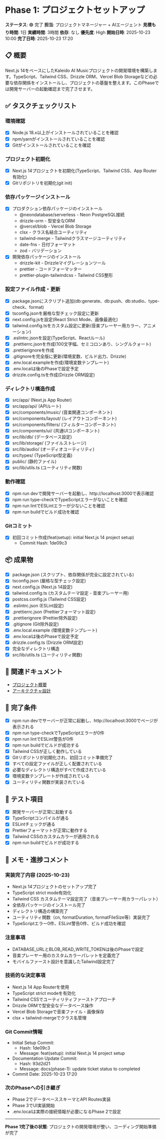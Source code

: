 # Phase 1: プロジェクトセットアップ

**ステータス**: 🟢 完了
**担当**: プロジェクトマネージャー + AIエージェント
**見積もり時間**: 1日
**実績時間**: 3時間
**依存**: なし
**優先度**: High
**開始日時**: 2025-10-23 10:00
**完了日時**: 2025-10-23 17:20

## 📋 概要

Next.js 14をベースにしたKaleido AI Musicプロジェクトの開発環境を構築します。TypeScript、Tailwind CSS、Drizzle ORM、Vercel Blob Storageなどの必要な依存関係をインストールし、プロジェクトの基盤を整えます。このPhaseでは開発サーバーの起動確認まで完了させます。

## ✅ タスクチェックリスト

### 環境確認
- [x] Node.js 18.x以上がインストールされていることを確認
- [x] npm/yarnがインストールされていることを確認
- [x] Gitがインストールされていることを確認

### プロジェクト初期化
- [x] Next.js 14プロジェクトを初期化(TypeScript、Tailwind CSS、App Router有効化)
- [x] Gitリポジトリを初期化(git init)

### 依存パッケージインストール
- [x] プロダクション依存パッケージのインストール
  - @neondatabase/serverless - Neon PostgreSQL接続
  - drizzle-orm - 型安全なORM
  - @vercel/blob - Vercel Blob Storage
  - clsx - クラス名結合ユーティリティ
  - tailwind-merge - Tailwindクラスマージユーティリティ
  - date-fns - 日付フォーマット
  - zod - バリデーション
- [x] 開発依存パッケージのインストール
  - drizzle-kit - Drizzleマイグレーションツール
  - prettier - コードフォーマッター
  - prettier-plugin-tailwindcss - Tailwind CSS整形

### 設定ファイル作成・更新
- [x] package.jsonにスクリプト追加(db:generate、db:push、db:studio、type-check、format)
- [x] tsconfig.jsonを厳格な型チェック設定に更新
- [x] next.config.jsを設定(React Strict Mode、画像最適化)
- [x] tailwind.config.tsをカスタム設定に更新(音楽プレーヤー用カラー、アニメーション)
- [x] .eslintrc.jsonを設定(TypeScript、Reactルール)
- [x] .prettierrc.jsonを作成(100文字幅、セミコロンあり、シングルクォート)
- [x] .prettierignoreを作成
- [x] .gitignoreを完全版に更新(環境変数、ビルド出力、Drizzle)
- [x] .env.local.exampleを作成(環境変数テンプレート)
- [x] .env.localは後のPhaseで設定予定
- [x] drizzle.config.tsを作成(Drizzle ORM設定)

### ディレクトリ構造作成
- [x] src/app/ (Next.js App Router)
- [x] src/app/api/ (APIルート)
- [x] src/components/music/ (音楽関連コンポーネント)
- [x] src/components/layout/ (レイアウトコンポーネント)
- [x] src/components/filters/ (フィルターコンポーネント)
- [x] src/components/ui/ (共通UIコンポーネント)
- [x] src/lib/db/ (データベース設定)
- [x] src/lib/storage/ (ファイルストレージ)
- [x] src/lib/audio/ (オーディオユーティリティ)
- [x] src/types/ (TypeScript型定義)
- [x] public/ (静的ファイル)
- [x] src/lib/utils.ts (ユーティリティ関数)

### 動作確認
- [x] npm run devで開発サーバーを起動し、http://localhost:3000で表示確認
- [x] npm run type-checkでTypeScriptエラーがないことを確認
- [x] npm run lintでESLintエラーが少ないことを確認
- [x] npm run buildでビルド成功を確認

### Gitコミット
- [x] 初回コミット作成(feat(setup): initial Next.js 14 project setup)
  - Commit Hash: 1de09c3

## 📦 成果物

- [x] package.json (スクリプト、依存関係が完全に設定されている)
- [x] tsconfig.json (厳格な型チェック設定)
- [x] next.config.js (Next.js 14設定)
- [x] tailwind.config.ts (カスタムテーマ設定 - 音楽プレーヤー用)
- [x] postcss.config.js (Tailwind CSS設定)
- [x] .eslintrc.json (ESLint設定)
- [x] .prettierrc.json (Prettierフォーマット設定)
- [x] .prettierignore (Prettier除外設定)
- [x] .gitignore (Git除外設定)
- [x] .env.local.example (環境変数テンプレート)
- [x] .env.localは後のPhaseで設定予定
- [x] drizzle.config.ts (Drizzle ORM設定)
- [x] 完全なディレクトリ構造
- [x] src/lib/utils.ts (ユーティリティ関数)

## 🔗 関連ドキュメント

- [プロジェクト概要](../../idea/01-project-overview.md)
- [アーキテクチャ設計](../../idea/02-architecture.md)

## 🎯 完了条件

- [x] npm run devでサーバーが正常に起動し、http://localhost:3000でページが表示される
- [x] npm run type-checkでTypeScriptエラーが0件
- [x] npm run lintでESLint警告が0件
- [x] npm run buildでビルドが成功する
- [x] Tailwind CSSが正しく動作している
- [x] Gitリポジトリが初期化され、初回コミット準備完了
- [x] すべての設定ファイルが正しく配置されている
- [x] 必要なディレクトリ構造がすべて作成されている
- [x] 環境変数テンプレートが作成されている
- [x] ユーティリティ関数が実装されている

## 🧪 テスト項目

- [x] 開発サーバーが正常に起動する
- [x] TypeScriptコンパイルが通る
- [x] ESLintチェックが通る
- [x] Prettierフォーマットが正常に動作する
- [x] Tailwind CSSのカスタムカラーが適用される
- [x] npm run buildでビルドが成功する

## 📝 メモ・進捗コメント

### 実装完了内容 (2025-10-23)
- Next.js 14プロジェクトのセットアップ完了
- TypeScript strict mode有効化
- Tailwind CSS カスタムテーマ設定完了（音楽プレーヤー用カラーパレット）
- 全依存パッケージのインストール完了
- ディレクトリ構造の構築完了
- ユーティリティ関数（cn, formatDuration, formatFileSize等）実装完了
- TypeScriptエラー0件、ESLint警告0件、ビルド成功を確認

### 注意事項
- DATABASE_URLとBLOB_READ_WRITE_TOKENは後のPhaseで設定
- 音楽プレーヤー用のカスタムカラーパレットを定義完了
- モバイルファースト設計を意識したTailwind設定完了

### 技術的な決定事項
- Next.js 14 App Routerを使用
- TypeScript strict modeを有効化
- Tailwind CSSでユーティリティファーストアプローチ
- Drizzle ORMで型安全なデータベース操作
- Vercel Blob Storageで音楽ファイル・画像保存
- clsx + tailwind-mergeでクラス名管理

### Git Commit情報
- Initial Setup Commit:
  - Hash: 1de09c3
  - Message: feat(setup): initial Next.js 14 project setup
- Documentation Update Commit:
  - Hash: 93d2d21
  - Message: docs(phase-1): update ticket status to completed
- Commit Date: 2025-10-23 17:20

### 次のPhaseへの引き継ぎ
- Phase 2でデータベーススキーマとAPI Routes実装
- Phase 3でUI実装開始
- .env.localは実際の接続情報が必要になるPhase 2で設定

---

**Phase 1完了後の状態**: プロジェクトの開発環境が整い、コーディング開始準備が完了
